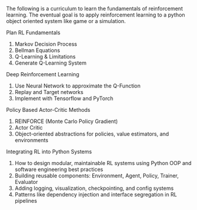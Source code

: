 The following is a curriculum to learn the fundamentals of reinforcement learning. The eventual goal is to apply reinforcement learning to a python object oriented system like game or a simulation.

Plan
RL Fundamentals
1. Markov Decision Process
2. Bellman Equations
3. Q-Learning & Limitations
4. Generate Q-Learning System

Deep Reinforcement Learning
1. Use Neural Network to approximate the Q-Function
2. Replay and Target networks
3. Implement with Tensorflow and PyTorch

Policy Based Actor-Critic Methods
1. REINFORCE (Monte Carlo Policy Gradient)
2. Actor Critic
3. Object-oriented abstractions for policies, value estimators, and environments

Integrating RL into Python Systems
1. How to design modular, maintainable RL systems using Python OOP and software engineering best practices
2. Building reusable components: Environment, Agent, Policy, Trainer, Evaluator
3. Adding logging, visualization, checkpointing, and config systems
4. Patterns like dependency injection and interface segregation in RL pipelines

